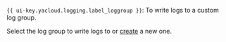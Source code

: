 `{{ ui-key.yacloud.logging.label_loggroup }}`: To write logs to a custom log group.

Select the log group to write logs to or [create](../../logging/operations/create-group.md) a new one.